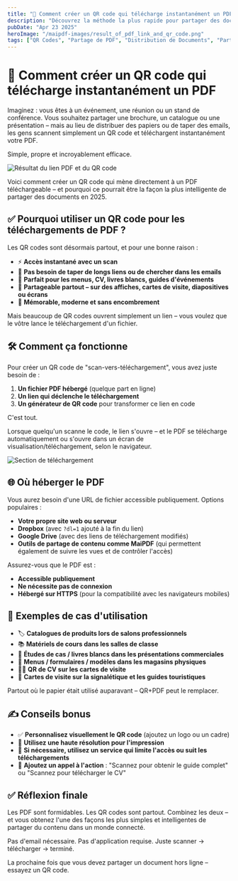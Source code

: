 ```yaml
---
title: "📲 Comment créer un QR code qui télécharge instantanément un PDF"
description: "Découvrez la méthode la plus rapide pour partager des documents hors ligne à l'aide de QR codes qui mènent directement à des PDF téléchargeables."
pubDate: "Apr 23 2025"
heroImage: "/maipdf-images/result_of_pdf_link_and_qr_code.png"
tags: ["QR Codes", "Partage de PDF", "Distribution de Documents", "Partage Hors Ligne"]
---
```


# 📲 Comment créer un QR code qui télécharge instantanément un PDF

<div class="intro-panel">
  <p>Imaginez : vous êtes à un événement, une réunion ou un stand de conférence. Vous souhaitez partager une brochure, un catalogue ou une présentation – mais au lieu de distribuer des papiers ou de taper des emails, les gens scannent simplement un QR code et téléchargent instantanément votre PDF.</p>
  <p>Simple, propre et incroyablement efficace.</p>
</div>

![Résultat du lien PDF et du QR code](/maipdf-images/result_of_pdf_link_and_qr_code.png)

Voici comment créer un QR code qui mène directement à un PDF téléchargeable – et pourquoi ce pourrait être la façon la plus intelligente de partager des documents en 2025.

## ✅ Pourquoi utiliser un QR code pour les téléchargements de PDF ?

Les QR codes sont désormais partout, et pour une bonne raison :

- ⚡ **Accès instantané avec un scan**
- 📱 **Pas besoin de taper de longs liens ou de chercher dans les emails**
- 🧾 **Parfait pour les menus, CV, livres blancs, guides d'événements**
- 🔗 **Partageable partout – sur des affiches, cartes de visite, diapositives ou écrans**
- 🧠 **Mémorable, moderne et sans encombrement**

Mais beaucoup de QR codes ouvrent simplement un lien – vous voulez que le vôtre lance le téléchargement d'un fichier.

## 🛠 Comment ça fonctionne

Pour créer un QR code de "scan-vers-téléchargement", vous avez juste besoin de :

1. **Un fichier PDF hébergé** (quelque part en ligne)
2. **Un lien qui déclenche le téléchargement**
3. **Un générateur de QR code** pour transformer ce lien en code

C'est tout.

Lorsque quelqu'un scanne le code, le lien s'ouvre – et le PDF se télécharge automatiquement ou s'ouvre dans un écran de visualisation/téléchargement, selon le navigateur.

![Section de téléchargement](/maipdf-images/upload_section.png)

## 🌐 Où héberger le PDF

Vous aurez besoin d'une URL de fichier accessible publiquement. Options populaires :

- **Votre propre site web ou serveur**
- **Dropbox** (avec `?dl=1` ajouté à la fin du lien)
- **Google Drive** (avec des liens de téléchargement modifiés)
- **Outils de partage de contenu comme MaiPDF** (qui permettent également de suivre les vues et de contrôler l'accès)

Assurez-vous que le PDF est :

- **Accessible publiquement**
- **Ne nécessite pas de connexion**
- **Hébergé sur HTTPS** (pour la compatibilité avec les navigateurs mobiles)

## 🎯 Exemples de cas d'utilisation

- 🏷 **Catalogues de produits lors de salons professionnels**
- 📚 **Matériels de cours dans les salles de classe**
- 🧠 **Études de cas / livres blancs dans les présentations commerciales**
- 📄 **Menus / formulaires / modèles dans les magasins physiques**
- 👩‍💼 **QR de CV sur les cartes de visite**
- 📍 **Cartes de visite sur la signalétique et les guides touristiques**

Partout où le papier était utilisé auparavant – QR+PDF peut le remplacer.

## ✍️ Conseils bonus

- ✅ **Personnalisez visuellement le QR code** (ajoutez un logo ou un cadre)
- 📏 **Utilisez une haute résolution pour l'impression**
- 🔐 **Si nécessaire, utilisez un service qui limite l'accès ou suit les téléchargements**
- 🎯 **Ajoutez un appel à l'action** : "Scannez pour obtenir le guide complet" ou "Scannez pour télécharger le CV"

## ✅ Réflexion finale

Les PDF sont formidables. Les QR codes sont partout. Combinez les deux – et vous obtenez l'une des façons les plus simples et intelligentes de partager du contenu dans un monde connecté.

Pas d'email nécessaire.
Pas d'application requise.
Juste scanner → télécharger → terminé.

La prochaine fois que vous devez partager un document hors ligne – essayez un QR code.